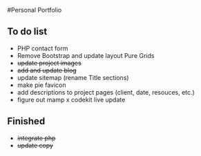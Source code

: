 #Personal Portfolio

## To do list

- PHP contact form
- Remove Bootstrap and update layout Pure Grids
- ~~update project images~~
- ~~add and update blog~~
- update sitemap (rename Title sections)
- make pie favicon
- add descriptions to project pages (client, date, resouces, etc.)
- figure out mamp x codekit live update

## Finished
- ~~integrate php~~
- ~~update copy~~
